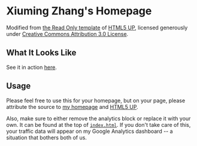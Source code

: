 # Xiuming Zhang's Homepage

Modified from [the Read Only template](https://html5up.net/read-only) of
[HTML5 UP](https://html5up.net/), licensed generously under
[Creative Commons Attribution 3.0 License](https://creativecommons.org/licenses/by/3.0/).

## What It Looks Like

See it in action [here](https://xiuming.info).

## Usage

Please feel free to use this for your homepage, but on your page, please
attribute the source to [my homepage](https://xiuming.info)
and [HTML5 UP](https://html5up.net/).

Also, make sure to either remove the analytics block or replace it with your own.
It can be found at the top of [`index.html`](./index.html). If you don't take care
of this, your traffic data will appear on my Google Analytics dashboard -- a
situation that bothers both of us.
